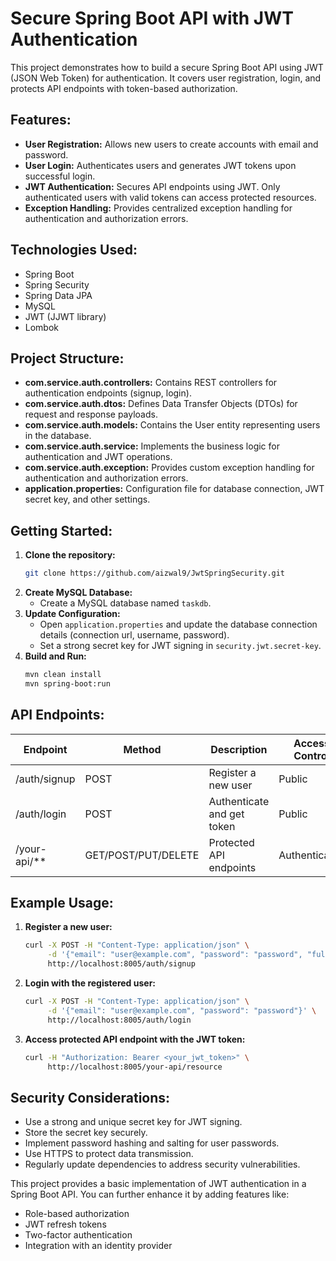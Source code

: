 # Secure Spring Boot API with JWT Authentication

This project demonstrates how to build a secure Spring Boot API using JWT (JSON Web Token) for authentication. It covers user registration, login, and protects API endpoints with token-based authorization.

## Features:

- **User Registration:** Allows new users to create accounts with email and password.
- **User Login:** Authenticates users and generates JWT tokens upon successful login.
- **JWT Authentication:** Secures API endpoints using JWT. Only authenticated users with valid tokens can access protected resources.
- **Exception Handling:** Provides centralized exception handling for authentication and authorization errors.

## Technologies Used:

- Spring Boot
- Spring Security
- Spring Data JPA
- MySQL
- JWT (JJWT library)
- Lombok

## Project Structure:

- **com.service.auth.controllers:** Contains REST controllers for authentication endpoints (signup, login).
- **com.service.auth.dtos:** Defines Data Transfer Objects (DTOs) for request and response payloads.
- **com.service.auth.models:** Contains the User entity representing users in the database.
- **com.service.auth.service:** Implements the business logic for authentication and JWT operations.
- **com.service.auth.exception:** Provides custom exception handling for authentication and authorization errors.
- **application.properties:** Configuration file for database connection, JWT secret key, and other settings.

## Getting Started:

1. **Clone the repository:**
   ```bash
   git clone https://github.com/aizwal9/JwtSpringSecurity.git
   ```
2. **Create MySQL Database:**
   - Create a MySQL database named `taskdb`.
3. **Update Configuration:**
   - Open `application.properties` and update the database connection details (connection url, username, password).
   - Set a strong secret key for JWT signing in `security.jwt.secret-key`.
4. **Build and Run:**
   ```bash
   mvn clean install
   mvn spring-boot:run
   ```

## API Endpoints:

| Endpoint        | Method | Description                | Access Control |
|-----------------|--------|----------------------------|----------------|
| /auth/signup   | POST   | Register a new user        | Public         |
| /auth/login    | POST   | Authenticate and get token | Public         |
| /your-api/**   | GET/POST/PUT/DELETE | Protected API endpoints  | Authenticated   |

## Example Usage:

1. **Register a new user:**
   ```bash
   curl -X POST -H "Content-Type: application/json" \
        -d '{"email": "user@example.com", "password": "password", "fullName": "John Doe"}' \
        http://localhost:8005/auth/signup
   ```
2. **Login with the registered user:**
   ```bash
   curl -X POST -H "Content-Type: application/json" \
        -d '{"email": "user@example.com", "password": "password"}' \
        http://localhost:8005/auth/login
   ```
3. **Access protected API endpoint with the JWT token:**
   ```bash
   curl -H "Authorization: Bearer <your_jwt_token>" \
        http://localhost:8005/your-api/resource
   ```

## Security Considerations:

- Use a strong and unique secret key for JWT signing.
- Store the secret key securely.
- Implement password hashing and salting for user passwords.
- Use HTTPS to protect data transmission.
- Regularly update dependencies to address security vulnerabilities.

This project provides a basic implementation of JWT authentication in a Spring Boot API. You can further enhance it by adding features like:

- Role-based authorization
- JWT refresh tokens
- Two-factor authentication
- Integration with an identity provider
